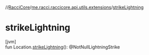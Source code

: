 //[RacciCore](../../index.md)/[me.racci.raccicore.api.utils.extensions](index.md)/[strikeLightning](strike-lightning.md)

# strikeLightning

[jvm]\
fun Location.[strikeLightning](strike-lightning.md)(): @NotNullLightningStrike
